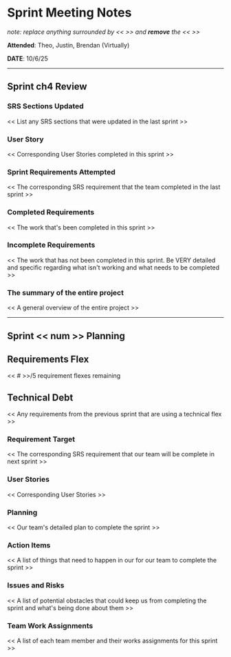 # Sprint Meeting Notes

*note: replace anything surrounded by << >> and **remove** the << >>*

**Attended**: Theo, Justin, Brendan (Virtually)

**DATE**: 10/6/25

***

## Sprint ch4 Review

### SRS Sections Updated

<< List any SRS sections that were updated in the last sprint >>

### User Story

<< Corresponding User Stories completed in this sprint >>

### Sprint Requirements Attempted

<< The corresponding SRS requirement that the team completed in the last sprint >>

### Completed Requirements

<< The work that's been completed in this sprint >>

### Incomplete Requirements

<< The work that has not been completed in this sprint. Be VERY detailed and specific regarding what isn't working and what needs to be completed >>

### The summary of the entire project

<< A general overview of the entire project >>

***

## Sprint << num >> Planning

## Requirements Flex

<< # >>/5 requirement flexes remaining

## Technical Debt

<< Any requirements from the previous sprint that are using a technical flex >>

### Requirement Target

<< The corresponding SRS requirement that our team will be complete in next sprint >>

### User Stories

<< Corresponding User Stories >>

### Planning

<< Our team's detailed plan to complete the sprint >>

### Action Items

<< A list of things that need to happen in our for our team to complete the sprint >>

### Issues and Risks

<< A list of potential obstacles that could keep us from completing the sprint and what's being done about them >>

### Team Work Assignments

<< A list of each team member and their works assignments for this sprint >>